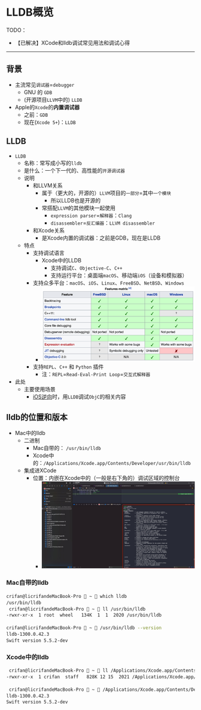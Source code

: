 # LLDB概览

TODO：

* 【已解决】XCode和lldb调试常见用法和调试心得

---

## 背景

* 主流常见`调试器`=`debugger`
  * GNU 的 `GDB`
  * (开源项目`LLVM`中的) `LLDB`
* Apple的`Xcode`的**内置调试器**
  * 之前：`GDB`
  * 现在(`Xcode 5+`)：`LLDB`

## LLDB

* `LLDB`
  * 名称：常写成小写的`lldb`
  * 是什么：一个下一代的、高性能的`开源调试器`
  * 说明
    * 和LLVM关系
      * 属于（更大的，开源的）`LLVM`项目的`一部分`=其中`一个模块`
        * 所以LLDB也是开源的
      * 常搭配`LLVM`的其他模块一起使用
        * `expression parser`=`解释器`：`Clang`
        * `disassembler`=`反汇编器`：`LLVM disassembler`
    * 和Xcode关系
      * 是Xcode内置的调试器：之前是GDB，现在是LLDB
  * 特点
    * 支持调试语言
      * Xcode中的LLDB
        * 支持调试`C`、`Objective-C`、`C++`
        * 支持运行平台：桌面端`macOS`、移动端`iOS`（设备和模拟器）
    * 支持众多平台：`macOS`、`iOS`、`Linux`、`FreeBSD`、`NetBSD`、`Windows`
      * ![lldb_support_arch_platforms](../assets/img/lldb_support_arch_platforms.png)
    * 支持`REPL`、`C++` 和 `Python` 插件
      * 注：`REPL`=`Read-Eval-Print Loop`=`交互式解释器`
* 此处
  * 主要使用场景
    * [iOS逆向](http://book.crifan.org/books/ios_reverse_dev/website)时，用`LLDB`调试`ObjC`的相关内容

## lldb的位置和版本

* Mac中的lldb
  * 二进制
    * Mac自带的： `/usr/bin/lldb`
    * Xcode中的：`/Applications/Xcode.app/Contents/Developer/usr/bin/lldb`
  * 集成进XCode
    * 位置：内嵌在Xcode中的（一般是右下角的）调试区域的控制台
      * ![xcode_debug_area_lldb](../assets/img/xcode_debug_area_lldb.jpg)

### Mac自带的lldb

```bash
crifan@licrifandeMacBook-Pro  ~  which lldb
/usr/bin/lldb
 crifan@licrifandeMacBook-Pro  ~  ll /usr/bin/lldb
-rwxr-xr-x  1 root  wheel   134K  1  1  2020 /usr/bin/lldb

crifan@licrifandeMacBook-Pro  ~  /usr/bin/lldb --version
lldb-1300.0.42.3
Swift version 5.5.2-dev
```

### Xcode中的lldb

```bash
 crifan@licrifandeMacBook-Pro  ~  ll /Applications/Xcode.app/Contents/Developer/usr/bin/lldb
-rwxr-xr-x  1 crifan  staff   828K 12 15  2021 /Applications/Xcode.app/Contents/Developer/usr/bin/lldb

 crifan@licrifandeMacBook-Pro  ~  /Applications/Xcode.app/Contents/Developer/usr/bin/lldb --version
lldb-1300.0.42.3
Swift version 5.5.2-dev
```
